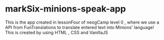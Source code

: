 # markSix-minions-speak-app
 This is the app created in lessonFour of neogCamp level 0 , where we use a API from FunTranslations to translate entered text into Minions' language! This is created by using HTML , CSS and VanillaJS
